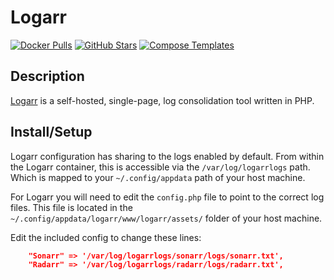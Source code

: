 # Logarr

[![Docker Pulls](https://img.shields.io/docker/pulls/monitorr/logarr?style=flat-square&color=607D8B&label=docker%20pulls&logo=docker)](https://hub.docker.com/r/monitorr/logarr/)
[![GitHub Stars](https://img.shields.io/github/stars/monitorr/logarr?style=flat-square&color=607D8B&label=github%20stars&logo=github)](https://github.com/Monitorr/logarr)
[![Compose Templates](https://img.shields.io/static/v1?style=flat-square&color=607D8B&label=compose&message=templates)](https://github.com/GhostWriters/DockSTARTer/tree/master/compose/.apps/logarr)

## Description

[Logarr](https://github.com/Monitorr/logarr) is a self-hosted, single-page, log consolidation tool written in PHP.

## Install/Setup

Logarr configuration has sharing to the logs enabled by default. From within the Logarr container, this is accessible via the `/var/log/logarrlogs` path. Which is mapped to your `~/.config/appdata` path of your host machine.

For Logarr you will need to edit the `config.php` file to point to the correct log files. This file is located in the `~/.config/appdata/logarr/www/logarr/assets/` folder of your host machine.

Edit the included config to change these lines:

```json
    "Sonarr" => '/var/log/logarrlogs/sonarr/logs/sonarr.txt',
    "Radarr" => '/var/log/logarrlogs/radarr/logs/radarr.txt',
```
